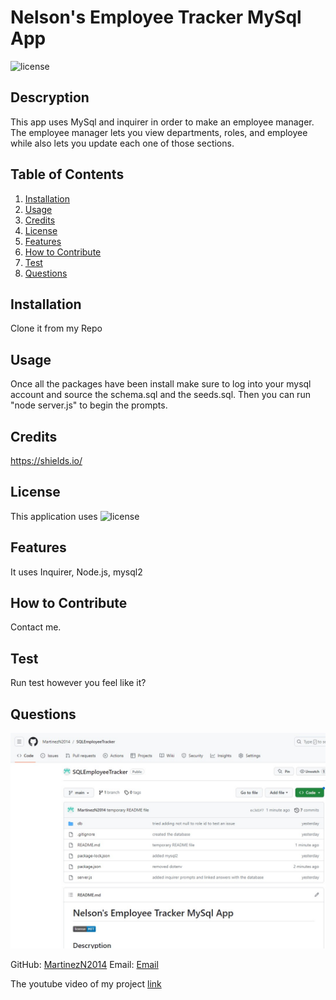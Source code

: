 # Nelson's Employee Tracker MySql App

![license](https://img.shields.io/badge/license-MIT-blue)

## Descryption

This app uses MySql and inquirer in order to make an employee manager. The employee manager lets you view departments, roles, and employee while also lets you update each one of those sections.

## Table of Contents

1. [Installation](#installation)
2. [Usage](#usage)
3. [Credits](#credits)
4. [License](#license)
5. [Features](#features)
6. [How to Contribute](#contribute)
7. [Test](#test)
8. [Questions](#questions)

## Installation

Clone it from my Repo

## Usage

Once all the packages have been install make sure to log into your mysql account and source the schema.sql and the seeds.sql. Then you can run "node server.js" to begin the prompts.

## Credits

https://shields.io/

## License

This application uses ![license](https://img.shields.io/badge/license-MIT-blue)

## Features

It uses Inquirer, Node.js, mysql2

## How to Contribute

Contact me.

## Test

Run test however you feel like it?

## Questions

![Github](./assets/github.jpg)

GitHub: [MartinezN2014](https://github.com/MartinezN2014/SQLEmployeeTracker)
Email: [Email](2014nmartinez@gmail.com)

The youtube video of my project [link](https://www.youtube.com/watch?v=KFp9F4JnBzg)
